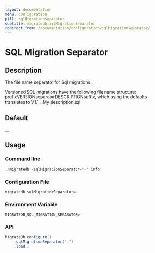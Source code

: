 ```yaml
---
layout: documentation
menu: configuration
pill: sqlMigrationSeparator
subtitle: migratedb.sqlMigrationSeparator
redirect_from: /documentation/configuration/sqlMigrationSeparator/
---
```


# SQL Migration Separator

## Description

The file name separator for Sql migrations.

Versioned SQL migrations have the following file name structure: prefixVERSIONseparatorDESCRIPTIONsuffix, which using
the defaults translates to V1.1__My_description.sql

## Default

__

## Usage

### Command line

```powershell
./migratedb -sqlMigrationSeparator="-" info
```

### Configuration File

```properties
migratedb.sqlMigrationSeparator=-
```

### Environment Variable

```properties
MIGRATEDB_SQL_MIGRATION_SEPARATOR=-
```

### API

```java
MigrateDb.configure()
    .sqlMigrationSeparator("-")
    .load()
```
